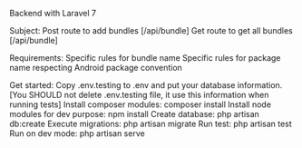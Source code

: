 Backend with Laravel 7

Subject:
	Post route to add bundles [/api/bundle]
	Get route to get all bundles [/api/bundle]

Requirements:
	Specific rules for bundle name
	Specific rules for package name respecting Android package convention

Get started:
    Copy .env.testing to .env and put your database information.
    [You SHOULD not delete .env.testing file, it use this information when running tests]
    Install composer modules: composer install
    Install node modules for dev purpose: npm install
    Create database: php artisan db:create
    Execute migrations: php artisan migrate
    Run test: php artisan test
    Run on dev mode: php artisan serve